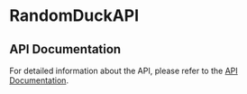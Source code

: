 # RandomDuckAPI

## API Documentation

For detailed information about the API, please refer to the [API Documentation](https://web.postman.co/workspace/291207d5-1073-4eda-b783-3fd9231b4116/documentation/36297486-2189b196-347a-42dc-8ee4-6f36bf7c224c).

